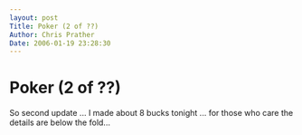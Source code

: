 ```yaml
---
layout: post
Title: Poker (2 of ??)  
Author: Chris Prather
Date: 2006-01-19 23:28:30
---
```


# Poker (2 of ??)
So second update ... I made about 8 bucks tonight ...  for those who care the details are below the fold...
